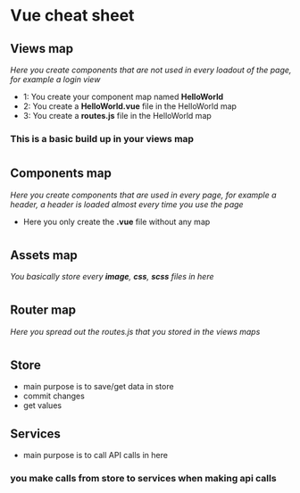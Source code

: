 # Vue cheat sheet

## **Views map**
*Here you create components that are not used in every loadout of the page, for example a login view*
- 1: You create your component map named **HelloWorld**
- 2: You create a **HelloWorld.vue** file in the HelloWorld map
- 3: You create a **routes.js** file in the HelloWorld map
### **This is a basic build up in your views map**

#
## **Components map**
*Here you create components that are used in every page, for example a header, a header is loaded almost every time you use the page*
- Here you only create the **.vue** file without any map

#
## **Assets map**
*You basically store every **image**, **css**, **scss** files in here*


#

## **Router map**
*Here you spread out the routes.js that you stored in the views maps*

#
## **Store**
- main purpose is to save/get data in store
- commit changes
- get values

## **Services**
- main purpose is to call API calls in here
### **you make calls from store to services when making api calls**

#
